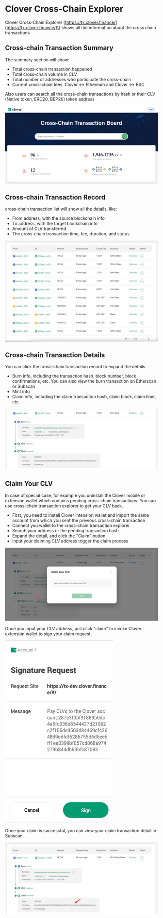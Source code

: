 # Clover Cross-Chain Explorer

Clover Cross-Chain Explorer \([https://tx.clover.finance/](https://tx.clover.finance/)\) shows all the information about the cross chain transactions

## Cross-chain Transaction Summary

The summary section will show:

* Total cross-chain transaction happened
* Total cross-chain volume in CLV
* Total number of addresses who participate the cross-chain
* Current cross-chain fees.  Clover &lt;-&gt; Ethereum and Clover &lt;-&gt; BSC

Also users can search all the cross-chain transactions by hash or their CLV \(Native token, ERC20, BEP20\) token address

![Cross-chain Summary](../.gitbook/assets/image%20%2869%29.png)

## Cross-chain Transaction Record

cross-chain transaction list will show all the details, like:

* From address, with the source blockchain info
* To address, with the target blockchain info
* Amount of CLV transferred
* The cross-chain transaction time, fee, duration, and status

![Cross-chain Tx List](../.gitbook/assets/image%20%2867%29.png)

## Cross-chain Transaction Details

You can click the cross-chain transaction record to expand the details:

* Burn info, including the transaction hash, block number, block confirmations, etc. You can also view the burn transaction on Etherscan or Subscan
* Mint info
* Claim info, including the claim transaction hash, claim block, claim time, etc.

![Cross-chain Details](../.gitbook/assets/image%20%2868%29.png)

## Claim Your CLV

In case of special case, for example you uninstall the Clover mobile or extension wallet which contains pending cross-chain transactions.  You can use cross-chain transaction explorer to get your CLV back.

* First, you need to install Clover intension wallet and import the same account from which you sent the previous cross-chain transaction
* Connect you wallet to the cross-chain transaction explorer
* Search your address or the pending transaction hash
* Expand the detail, and click the "Claim" button
* Input your claiming CLV address trigger the claim process

![Claim CLV from Cross-chain Transaction Explorer](../.gitbook/assets/image%20%2870%29.png)

Once you input your CLV address, just click "claim" to invoke Clover extension wallet to sign your claim request.

![Sign your Claim Request ](../.gitbook/assets/image%20%2865%29.png)

Once your claim is successful, you can view your claim transaction detail in Subscan.

![Claim Success](../.gitbook/assets/image%20%2866%29.png)



